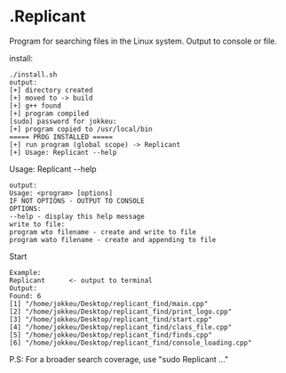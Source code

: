 # .Replicant
Program for searching files in the Linux system. Output to console or file.

install: 
```
./install.sh
output:
[+] directory created
[+] moved to -> build
[+] g++ found
[+] program compiled
[sudo] password for jokkeu: 
[+] program copied to /usr/local/bin
===== PROG INSTALLED =====
[+] run program (global scope) -> Replicant
[+] Usage: Replicant --help

```
Usage: Replicant --help
```
output:
Usage: <program> [options]
IF NOT OPTIONS - OUTPUT TO CONSOLE
OPTIONS: 
--help - display this help message
write to file:
program wto filename - create and write to file
program wato filename - create and appending to file
```
Start
```
Example:
Replicant      <- output to terminal
Output:
Found: 6
[1] "/home/jokkeu/Desktop/replicant_find/main.cpp"
[2] "/home/jokkeu/Desktop/replicant_find/print_logo.cpp"
[3] "/home/jokkeu/Desktop/replicant_find/start.cpp"
[4] "/home/jokkeu/Desktop/replicant_find/class_file.cpp"
[5] "/home/jokkeu/Desktop/replicant_find/finds.cpp"
[6] "/home/jokkeu/Desktop/replicant_find/console_loading.cpp"
```
P.S: For a broader search coverage, use "sudo Replicant ..."

